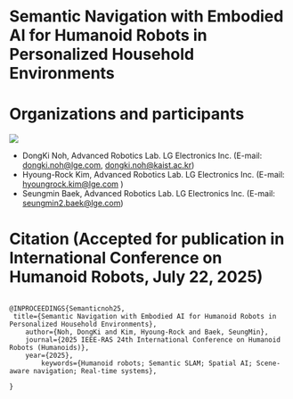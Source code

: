 # Semantic Navigation with Embodied AI for Humanoid Robots in Personalized Household Environments

# Organizations and participants
 ![](https://www.lge.co.kr/lgekor/asset/company/images/about/ci_img03.jpg)

* DongKi Noh, Advanced Robotics Lab. LG Electronics Inc. (E-mail: dongki.noh@lge.com, dongki.noh@kaist.ac.kr)
* Hyoung-Rock Kim, Advanced Robotics Lab. LG Electronics Inc. (E-mail: hyoungrock.kim@lge.com )
* Seungmin Baek, Advanced Robotics Lab. LG Electronics Inc. (E-mail: seungmin2.baek@lge.com)

# Citation (Accepted for publication in International Conference on Humanoid Robots, July 22, 2025)
<pre>
<code>
@INPROCEEDINGS{Semanticnoh25,
 title={Semantic Navigation with Embodied AI for Humanoid Robots in Personalized Household Environments},
	author={Noh, DongKi and Kim, Hyoung-Rock and Baek, SeungMin},
	journal={2025 IEEE-RAS 24th International Conference on Humanoid Robots (Humanoids)},
	year={2025},
        keywords={Humanoid robots; Semantic SLAM; Spatial AI; Scene-aware navigation; Real-time systems},

}
</code>
</pre>
